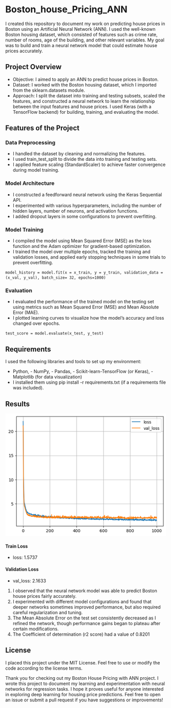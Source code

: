 # Boston_house_Pricing_ANN
I created this repository to document my work on predicting house prices in Boston using an Artificial Neural Network (ANN). I used the well-known Boston housing dataset, which consisted of features such as crime rate, number of rooms, age of the building, and other relevant variables. My goal was to build and train a neural network model that could estimate house prices accurately.

## Project Overview ##
- Objective: I aimed to apply an ANN to predict house prices in Boston.
- Dataset: I worked with the Boston housing dataset, which I imported from the sklearn.datasets module.
- Approach: I split the dataset into training and testing subsets, scaled the features, and constructed a neural network to learn the relationship between the input features and house prices. I used Keras (with a TensorFlow backend) for building, training, and evaluating the model.

## Features of the Project
###  Data Preprocessing ###
- I handled the dataset by cleaning and normalizing the features.
- I used train_test_split to divide the data into training and testing sets.
- I applied feature scaling (StandardScaler) to achieve faster convergence during model training.

### Model Architecture ###
- I constructed a feedforward neural network using the Keras Sequential API.
- I experimented with various hyperparameters, including the number of hidden layers, number of neurons, and activation functions.
- I added dropout layers in some configurations to prevent overfitting.

### Model Training ###
- I compiled the model using Mean Squared Error (MSE) as the loss function and the Adam optimizer for gradient-based optimization.
- I trained the model over multiple epochs, tracked the training and validation losses, and applied early stopping techniques in some trials to prevent overfitting.
 ```
model_history = model.fit(x = x_train, y = y_train, validation_data = (x_val, y_val), batch_size= 32, epochs=1000)
 ```
### Evaluation ###
- I evaluated the performance of the trained model on the testing set using metrics such as Mean Squared Error (MSE) and Mean Absolute Error (MAE).
- I plotted learning curves to visualize how the model’s accuracy and loss changed over epochs.
```
test_score = model.evaluate(x_test, y_test)
```
## Requirements
I used the following libraries and tools to set up my environment:
- Python, - NumPy, - Pandas, - Scikit-learn-TensorFlow (or Keras), - Matplotlib (for data visualization)
- I installed them using pip install -r requirements.txt (if a requirements file was included).

## Results
![Training Curve](training_curve.png)
#### Train Loss ####
 - loss: 1.5737  
#### Validation Loss ####
 - val_loss: 2.1633

1.  I observed that the neural network model was able to predict Boston house prices fairly accurately.
2.  I experimented with different model configurations and found that deeper networks sometimes improved performance, but also required careful regularization and tuning.
3.  The Mean Absolute Error on the test set consistently decreased as I refined the network, though performance gains began to plateau after certain modifications.
4.  The Coefficient of determination (r2 score) had a value of 0.8201
 
## License
I placed this project under the MIT License. Feel free to use or modify the code according to the license terms.


Thank you for checking out my Boston House Pricing with ANN project. I wrote this project to document my learning and experimentation with neural networks for regression tasks. I hope it proves useful for anyone interested in exploring deep learning for housing price predictions. Feel free to open an issue or submit a pull request if you have suggestions or improvements!